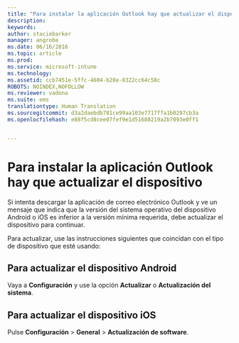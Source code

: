```yaml
---
title: "Para instalar la aplicación Outlook hay que actualizar el dispositivo | Microsoft Intune"
description: 
keywords: 
author: staciebarker
manager: angrobe
ms.date: 06/16/2016
ms.topic: article
ms.prod: 
ms.service: microsoft-intune
ms.technology: 
ms.assetid: ccb7451e-5ffc-4604-b28e-8322cc64c58c
ROBOTS: NOINDEX,NOFOLLOW
ms.reviewer: vadona
ms.suite: ems
translationtype: Human Translation
ms.sourcegitcommit: d3a2daebdb781ce99aa103e7717ffa1b0297cb3a
ms.openlocfilehash: e88f5cd8cee07fef9e1d51688219a2b7093e0ff1


---
```


# Para instalar la aplicación Outlook hay que actualizar el dispositivo

Si intenta descargar la aplicación de correo electrónico Outlook y ve un mensaje que indica que la versión del sistema operativo del dispositivo Android o iOS es inferior a la versión mínima requerida, debe actualizar el dispositivo para continuar.

Para actualizar, use las instrucciones siguientes que coincidan con el tipo de dispositivo que esté usando:

## Para actualizar el dispositivo Android
Vaya a **Configuración** y use la opción **Actualizar** o **Actualización del sistema**.

## Para actualizar el dispositivo iOS
Pulse **Configuración** &gt; **General** &gt; **Actualización de software**.



<!--HONumber=Aug16_HO4-->


